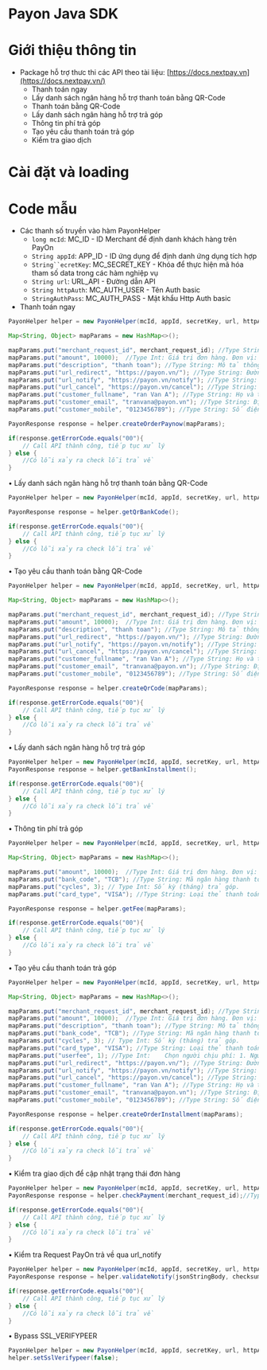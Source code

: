 # Payon Java SDK

# Giới thiệu thông tin

- Package hỗ trợ thưc thi các API theo tài liệu: [https://docs.nextpay.vn](https://docs.nextpay.vn/)
    - Thanh toán ngay
    - Lấy danh sách ngân hàng hỗ trợ thanh toán bằng QR-Code
    - Thanh toán bằng QR-Code
    - Lấy danh sách ngân hàng hỗ trợ trả góp
    - Thông tin phí trả góp
    - Tạo yêu cầu thanh toán trả góp
    - Kiểm tra giao dịch

# Cài đặt và loading

# Code mẫu

- Các thanh số truyền vào hàm PayonHelper
    - `long mcId`: MC_ID - ID Merchant để định danh khách hàng trên PayOn
    - `String appId`: APP_ID - ID ứng dụng để định danh ứng dụng tích hợp
    - `String``ecretKey`: MC_SECRET_KEY - Khóa để thực hiện mã hóa tham số data trong các hàm nghiệp vụ
    - `String url`: URL_API - Đường dẫn API
    - `String httpAuth`: MC_AUTH_USER - Tên Auth basic
    - `StringAuthPass`: MC_AUTH_PASS - Mật khẩu Http Auth basic
- Thanh toán ngay

```java
PayonHelper helper = new PayonHelper(mcId, appId, secretKey, url, httpAuth, httpAuthPass);

Map<String, Object> mapParams = new HashMap<>();

mapParams.put("merchant_request_id", merchant_request_id); //Type String: Mã đơn hàng Merchant được tạo từ yêu cầu thanh toán
mapParams.put("amount", 10000);  //Type Int: Giá trị đơn hàng. Đơn vị: VNĐ
mapParams.put("description", "thanh toan"); //Type String: Mô tả thông tin đơn hàng
mapParams.put("url_redirect", "https://payon.vn/"); //Type String: Đường link chuyển tiếp sau khi thực hiện thanh toán thành công
mapParams.put("url_notify", "https://payon.vn/notify"); //Type String: Đường link thông báo kết quả đơn hàng
mapParams.put("url_cancel", "https://payon.vn/cancel"); //Type String: Đường link chuyển tiếp khi khách hàng hủy thanh toán
mapParams.put("customer_fullname", "ran Van A"); //Type String: Họ và tên khách hàng
mapParams.put("customer_email", "tranvana@payon.vn"); //Type String: Địa chỉ email khách hàng
mapParams.put("customer_mobile", "0123456789"); //Type String: Số điện thoại khách hàng

PayonResponse response = helper.createOrderPaynow(mapParams);

if(response.getErrorCode.equals("00"){
    // Call API thành công, tiếp tục xử lý
} else {
    //Có lỗi xảy ra check lỗi trả về
}
```

• Lấy danh sách ngân hàng hỗ trợ thanh toán bằng QR-Code

```java
PayonHelper helper = new PayonHelper(mcId, appId, secretKey, url, httpAuth, httpAuthPass);

PayonResponse response = helper.getQrBankCode();

if(response.getErrorCode.equals("00"){
    // Call API thành công, tiếp tục xử lý
} else {
    //Có lỗi xảy ra check lỗi trả về
}
```

• Tạo yêu cầu thanh toán bằng QR-Code

```java
PayonHelper helper = new PayonHelper(mcId, appId, secretKey, url, httpAuth, httpAuthPass);

Map<String, Object> mapParams = new HashMap<>();

mapParams.put("merchant_request_id", merchant_request_id); //Type String: Mã đơn hàng Merchant được tạo từ yêu cầu thanh toán
mapParams.put("amount", 10000);  //Type Int: Giá trị đơn hàng. Đơn vị: VNĐ
mapParams.put("description", "thanh toan"); //Type String: Mô tả thông tin đơn hàng
mapParams.put("url_redirect", "https://payon.vn/"); //Type String: Đường link chuyển tiếp sau khi thực hiện thanh toán thành công
mapParams.put("url_notify", "https://payon.vn/notify"); //Type String: Đường link thông báo kết quả đơn hàng
mapParams.put("url_cancel", "https://payon.vn/cancel"); //Type String: Đường link chuyển tiếp khi khách hàng hủy thanh toán
mapParams.put("customer_fullname", "ran Van A"); //Type String: Họ và tên khách hàng
mapParams.put("customer_email", "tranvana@payon.vn"); //Type String: Địa chỉ email khách hàng
mapParams.put("customer_mobile", "0123456789"); //Type String: Số điện thoại khách hàng

PayonResponse response = helper.createQrCode(mapParams);

if(response.getErrorCode.equals("00"){
    // Call API thành công, tiếp tục xử lý
} else {
    //Có lỗi xảy ra check lỗi trả về
}
```

• Lấy danh sách ngân hàng hỗ trợ trả góp

```java
PayonHelper helper = new PayonHelper(mcId, appId, secretKey, url, httpAuth, httpAuthPass);
PayonResponse response = helper.getBankInstallment();

if(response.getErrorCode.equals("00"){
    // Call API thành công, tiếp tục xử lý
} else {
    //Có lỗi xảy ra check lỗi trả về
}
```

• Thông tin phí trả góp

```java
PayonHelper helper = new PayonHelper(mcId, appId, secretKey, url, httpAuth, httpAuthPass);

Map<String, Object> mapParams = new HashMap<>();

mapParams.put("amount", 10000);  //Type Int: Giá trị đơn hàng. Đơn vị: VNĐ
mapParams.put("bank_code", "TCB"); //Type String: Mã ngân hàng thanh toán.
mapParams.put("cycles", 3); // Type Int: Số kỳ (tháng) trả góp.
mapParams.put("card_type", "VISA"); //Type String: Loại thẻ thanh toán:VISA, MASTERCARD, JCB.

PayonResponse response = helper.getFee(mapParams);

if(response.getErrorCode.equals("00"){
    // Call API thành công, tiếp tục xử lý
} else {
    //Có lỗi xảy ra check lỗi trả về
}
```

• Tạo yêu cầu thanh toán trả góp

```java
PayonHelper helper = new PayonHelper(mcId, appId, secretKey, url, httpAuth, httpAuthPass);

Map<String, Object> mapParams = new HashMap<>();

mapParams.put("merchant_request_id", merchant_request_id); //Type String: Mã đơn hàng Merchant được tạo từ yêu cầu thanh toán
mapParams.put("amount", 10000);  //Type Int: Giá trị đơn hàng. Đơn vị: VNĐ
mapParams.put("description", "thanh toan"); //Type String: Mô tả thông tin đơn hàng
mapParams.put("bank_code", "TCB"); //Type String: Mã ngân hàng thanh toán.
mapParams.put("cycles", 3); // Type Int: Số kỳ (tháng) trả góp.
mapParams.put("card_type", "VISA"); //Type String: Loại thẻ thanh toán:VISA, MASTERCARD, JCB.
mapParams.put("userfee", 1); //Type Int:	Chọn người chịu phí: 1. Người mua chịu phí thanh toán 2. Người bán chịu phí thanh toán.
mapParams.put("url_redirect", "https://payon.vn/"); //Type String: Đường link chuyển tiếp sau khi thực hiện thanh toán thành công
mapParams.put("url_notify", "https://payon.vn/notify"); //Type String: Đường link thông báo kết quả đơn hàng
mapParams.put("url_cancel", "https://payon.vn/cancel"); //Type String: Đường link chuyển tiếp khi khách hàng hủy thanh toán
mapParams.put("customer_fullname", "ran Van A"); //Type String: Họ và tên khách hàng
mapParams.put("customer_email", "tranvana@payon.vn"); //Type String: Địa chỉ email khách hàng
mapParams.put("customer_mobile", "0123456789"); //Type String: Số điện thoại khách hàng

PayonResponse response = helper.createOrderInstallment(mapParams);

if(response.getErrorCode.equals("00"){
    // Call API thành công, tiếp tục xử lý
} else {
    //Có lỗi xảy ra check lỗi trả về
}
```

• Kiểm tra giao dịch để cập nhật trạng thái đơn hàng

```java
PayonHelper helper = new PayonHelper(mcId, appId, secretKey, url, httpAuth, httpAuthPass);
PayonResponse response = helper.checkPayment(merchant_request_id);//Type String: Mã đơn hàng Merchant được tạo từ yêu cầu thanh toán

if(response.getErrorCode.equals("00"){
    // Call API thành công, tiếp tục xử lý
} else {
    //Có lỗi xảy ra check lỗi trả về
}
```

• Kiểm tra Request PayOn trả về qua url_notify

```java
PayonHelper helper = new PayonHelper(mcId, appId, secretKey, url, httpAuth, httpAuthPass);
PayonResponse response = helper.validateNotify(jsonStringBody, checksum); // jsonStringBody và checksum được trả về qua url

if(response.getErrorCode.equals("00"){
    // Call API thành công, tiếp tục xử lý
} else {
    //Có lỗi xảy ra check lỗi trả về
}
```

• Bypass SSL_VERIFYPEER

```java
PayonHelper helper = new PayonHelper(mcId, appId, secretKey, url, httpAuth, httpAuthPass);
helper.setSslVerifypeer(false);
```